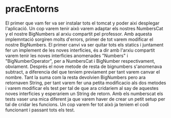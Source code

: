# pracEntorns
El primer que vam fer va ser instalar tots el tomcat y poder aixi desplegar l'aplicació. 
Un cop varem tenir això varem adaptar els nostres NumbersCat y el nostre BigNumbers al arxiu compartit pel professor.
Amb aquesta implemntació sorgiren molts d'errors, primer de tot varem modificar el nostre BigNumbers.
El primer canvi va ser quitar tots els statics i juntament fer un implement de les noves interficies, és a dir
amb l'arxiu compartit varem tenir les noves interficies anomenades "Numbers" i "BigNumberOperator", per a 
NumbersCat i BigNumber respectivament, obviament. Després el nove metode de resta de bignumbers s'anomenava subtract,
a diferencia del que teniem previament per tant varem canvar el nombre. Tant la suma com la resta devolvien BigNumbers
pero ara retornaven String, per tant varem fer una petita modificacio als dos metodes i varem modificar els test
per tal de que ara cridariem al say de aquestes noves interficies y esperariem un String de retorn.
Amb els numberscat els tests vaser una mica diferent ja que varem haver de crear un petit setup per tal de cridar
les funcions. Un cop varem fer tot això ja teniem el codi funcionant i passant tots els test.